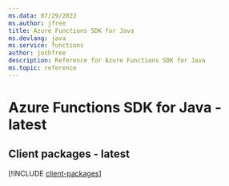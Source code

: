 ```yaml
---
ms.data: 07/29/2022
ms.author: jfree
title: Azure Functions SDK for Java
ms.devlang: java
ms.service: functions
author: joshfree
description: Reference for Azure Functions SDK for Java
ms.topic: reference
---
```

# Azure Functions SDK for Java - latest

## Client packages - latest
[!INCLUDE [client-packages](functions-client-index.md)]